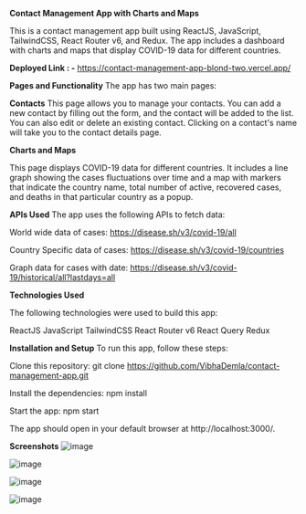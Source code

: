 **Contact Management App with Charts and Maps**

This is a contact management app built using ReactJS, JavaScript, TailwindCSS, React Router v6, and Redux. The app includes a dashboard with charts and maps that display COVID-19 data for different countries.

**Deployed Link : -** https://contact-management-app-blond-two.vercel.app/


**Pages and Functionality**
The app has two main pages:

**Contacts**
This page allows you to manage your contacts. You can add a new contact by filling out the form, and the contact will be added to the list. You can also edit or delete an existing contact. Clicking on a contact's name will take you to the contact details page.

**Charts and Maps**

This page displays COVID-19 data for different countries. It includes a line graph showing the cases fluctuations over time and a map with markers that indicate the country name, total number of active, recovered cases, and deaths in that particular country as a popup.

**APIs Used**
The app uses the following APIs to fetch data:

World wide data of cases: https://disease.sh/v3/covid-19/all

Country Specific data of cases: https://disease.sh/v3/covid-19/countries

Graph data for cases with date: https://disease.sh/v3/covid-19/historical/all?lastdays=all

**Technologies Used**

The following technologies were used to build this app:

ReactJS
JavaScript
TailwindCSS
React Router v6
React Query
Redux

**Installation and Setup**
To run this app, follow these steps:

Clone this repository: git clone https://github.com/VibhaDemla/contact-management-app.git

Install the dependencies: npm install

Start the app: npm start

The app should open in your default browser at http://localhost:3000/.

**Screenshots**
![image](https://github.com/VibhaDemla/contact-management-app/assets/140154943/55377251-26c0-42c6-85a6-765a5bb58249)

![image](https://github.com/VibhaDemla/contact-management-app/assets/140154943/18251023-3c0b-47e0-ae6d-bb0c402a01f5)

![image](https://github.com/VibhaDemla/contact-management-app/assets/140154943/83a4c71b-7ba1-4dbd-976e-3d11347e4018)

![image](https://github.com/VibhaDemla/contact-management-app/assets/140154943/860e18cc-b792-4d4a-bb46-4d4fb2c6c9f8)


